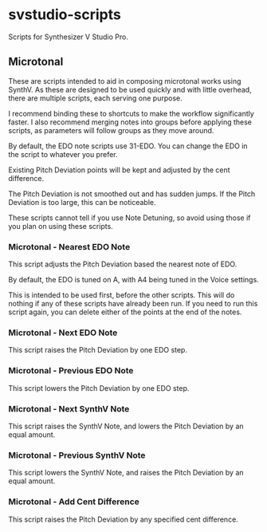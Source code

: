 # svstudio-scripts
 
Scripts for Synthesizer V Studio Pro.

## Microtonal

These are scripts intended to aid in composing microtonal works using SynthV. As these are designed to be used quickly and with little overhead, there are multiple scripts, each serving one purpose.

I recommend binding these to shortcuts to make the workflow significantly faster. I also recommend merging notes into groups before applying these scripts, as parameters will follow groups as they move around.

By default, the EDO note scripts use 31-EDO. You can change the EDO in the script to whatever you prefer.

Existing Pitch Deviation points will be kept and adjusted by the cent difference.

The Pitch Deviation is not smoothed out and has sudden jumps. If the Pitch Deviation is too large, this can be noticeable.

These scripts cannot tell if you use Note Detuning, so avoid using those if you plan on using these scripts.

### Microtonal - Nearest EDO Note

This script adjusts the Pitch Deviation based the nearest note of EDO.

By default, the EDO is tuned on A, with A4 being tuned in the Voice settings.

This is intended to be used first, before the other scripts. This will do nothing if any of these scripts have already been run. If you need to run this script again, you can delete either of the points at the end of the notes.

### Microtonal - Next EDO Note

This script raises the Pitch Deviation by one EDO step.

### Microtonal - Previous EDO Note

This script lowers the Pitch Deviation by one EDO step.

### Microtonal - Next SynthV Note

This script raises the SynthV Note, and lowers the Pitch Deviation by an equal amount.

### Microtonal - Previous SynthV Note

This script lowers the SynthV Note, and raises the Pitch Deviation by an equal amount.

### Microtonal - Add Cent Difference

This script raises the Pitch Deviation by any specified cent difference.
